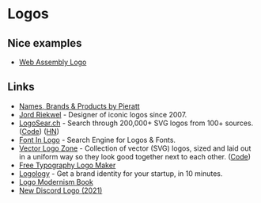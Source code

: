 # Logos

## Nice examples

- [Web Assembly Logo](https://github.com/carlosbaraza/web-assembly-logo)

## Links

- [Names, Brands & Products by Pieratt](http://pieratt.com/)
- [Jord Riekwel](http://larkef.com/) - Designer of iconic logos since 2007.
- [LogoSear.ch](https://logosear.ch/search.html) - Search through 200,000+ SVG logos from 100+ sources. ([Code](https://github.com/VectorLogoZone/logosearch)) ([HN](https://news.ycombinator.com/item?id=23517394))
- [Font In Logo](https://www.fontinlogo.com/) - Search Engine for Logos & Fonts.
- [Vector Logo Zone](https://www.vectorlogo.zone/?q=) - Collection of vector (SVG) logos, sized and laid out in a uniform way so they look good together next to each other. ([Code](https://github.com/VectorLogoZone/vectorlogozone))
- [Free Typography Logo Maker](https://formito.com/tools/logo)
- [Logology](https://www.logology.co/) - Get a brand identity for your startup, in 10 minutes.
- [Logo Modernism Book](https://www.amazon.com/Logo-Modernism-English-French-German/dp/3836545306)
- [New Discord Logo (2021)](https://blog.discord.com/happy-blurpthday-to-discord-a-place-for-everything-you-can-imagine-fc99ee0a77c0)
